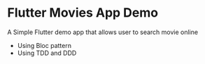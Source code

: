 # Flutter Movies App Demo

A Simple Flutter demo app that allows user to search movie online
- Using Bloc pattern
- Using TDD and DDD
